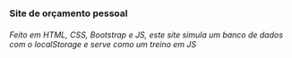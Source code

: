 ### Site de orçamento pessoal

###### Feito em HTML, CSS, Bootstrap e JS, este site simula um banco de dados com o localStorage e serve como um treino em JS